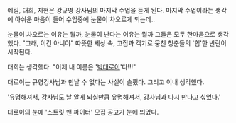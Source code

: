예림, 대희, 지현은 강규영 강사님의 마지막 수업을 듣게 된다. 마지막 수업이라는 생각에 아쉬운 마음이 들어 수업중에 눈물이 차오르게 되는데.. 

눈물이 차오르는 이유는 뭘까, 눈물이 난다는 이유는 뭘까
그들은 모두 한마음으로 생각했다. "그래, 이건 아니야"
따뜻한 세상 속, 고집과 객기로 뭉친 청춘들의 '힙'한 반란이 시작된다.

대희는 생각했다. "이제 내 이름은 '[박대로이](박대로이.md)'다!!!"

대로이는 규영강사님과 만날 수 없다는 사실이 슬펐다.
그리고 이내 생각했다.

'유명해져서, 강사님도 날 알게 되실만큼 유명해져서, 강사님과 다시 만나고 싶었다.'

대로이의 눈에 '스트릿 맨 파이터' 모집 공고가 눈에 띄었다.
